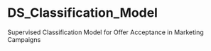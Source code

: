 # DS_Classification_Model
Supervised Classification Model for Offer Acceptance in Marketing Campaigns
